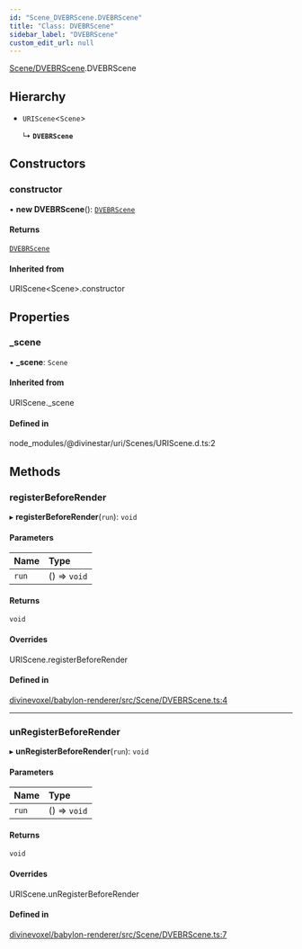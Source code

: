 ```yaml
---
id: "Scene_DVEBRScene.DVEBRScene"
title: "Class: DVEBRScene"
sidebar_label: "DVEBRScene"
custom_edit_url: null
---
```


[Scene/DVEBRScene](../modules/Scene_DVEBRScene.md).DVEBRScene

## Hierarchy

- `URIScene`\<`Scene`\>

  ↳ **`DVEBRScene`**

## Constructors

### constructor

• **new DVEBRScene**(): [`DVEBRScene`](Scene_DVEBRScene.DVEBRScene.md)

#### Returns

[`DVEBRScene`](Scene_DVEBRScene.DVEBRScene.md)

#### Inherited from

URIScene\<Scene\>.constructor

## Properties

### \_scene

• **\_scene**: `Scene`

#### Inherited from

URIScene.\_scene

#### Defined in

node_modules/@divinestar/uri/Scenes/URIScene.d.ts:2

## Methods

### registerBeforeRender

▸ **registerBeforeRender**(`run`): `void`

#### Parameters

| Name | Type |
| :------ | :------ |
| `run` | () => `void` |

#### Returns

`void`

#### Overrides

URIScene.registerBeforeRender

#### Defined in

[divinevoxel/babylon-renderer/src/Scene/DVEBRScene.ts:4](https://github.com/lucasdamianjohnson/DivineVoxelEngine/blob/596fa7391478620ed460dfb4856ff0a763b91c49/divinevoxel/babylon-renderer/src/Scene/DVEBRScene.ts#L4)

___

### unRegisterBeforeRender

▸ **unRegisterBeforeRender**(`run`): `void`

#### Parameters

| Name | Type |
| :------ | :------ |
| `run` | () => `void` |

#### Returns

`void`

#### Overrides

URIScene.unRegisterBeforeRender

#### Defined in

[divinevoxel/babylon-renderer/src/Scene/DVEBRScene.ts:7](https://github.com/lucasdamianjohnson/DivineVoxelEngine/blob/596fa7391478620ed460dfb4856ff0a763b91c49/divinevoxel/babylon-renderer/src/Scene/DVEBRScene.ts#L7)
